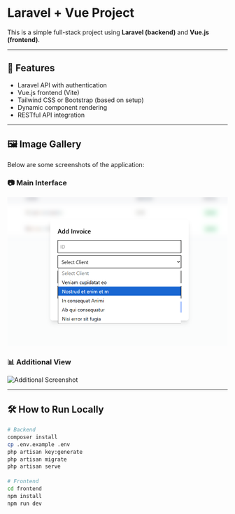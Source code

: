 # Laravel + Vue Project

This is a simple full-stack project using **Laravel (backend)** and **Vue.js (frontend)**.

---

## 🚀 Features

- Laravel API with authentication
- Vue.js frontend (Vite)
- Tailwind CSS or Bootstrap (based on setup)
- Dynamic component rendering
- RESTful API integration

---

## 🖼️ Image Gallery

Below are some screenshots of the application:

### 📷 Main Interface

<img src="image.png" alt="Main Interface" width="600"/>

### 📊 Additional View

<img src="0adc6fe6-688b-459a-a6b9-db2858498a2e.png" alt="Additional Screenshot" width="600"/>

---

## 🛠️ How to Run Locally

```bash
# Backend
composer install
cp .env.example .env
php artisan key:generate
php artisan migrate
php artisan serve

# Frontend
cd frontend
npm install
npm run dev
